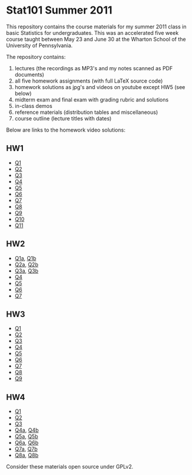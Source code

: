 Stat101 Summer 2011
===================

This repository contains the course materials for my summer 2011 class in basic Statistics for undergraduates. This was an accelerated five week course taught between May 23 and June 30 at the Wharton School of the University of Pennsylvania.

The repository contains:

1. lectures (the recordings as MP3's and my notes scanned as PDF documents)
2. all five homework assignments (with full LaTeX source code)
3. homework solutions as jpg's and videos on youtube except HW5 (see below)
4. midterm exam and final exam with grading rubric and solutions
5. in-class demos
6. reference materials (distribution tables and miscellaneous)
7. course outline (lecture titles with dates)


Below are links to the homework video solutions:

HW1
---
* [Q1](http://www.youtube.com/watch?v=dN7z-XhlEv4)
* [Q2](http://www.youtube.com/watch?v=bb6Q0XQaLlY)
* [Q3](http://www.youtube.com/watch?v=Bm9Ex4aqW_s)
* [Q4](http://www.youtube.com/watch?v=MX_kflgNQDU)
* [Q5](http://www.youtube.com/watch?v=3KmXbS44m0I)
* [Q6](http://www.youtube.com/watch?v=KAkiS_LZI2o)
* [Q7](http://www.youtube.com/watch?v=V7lME-8NUto)
* [Q8](http://www.youtube.com/watch?v=OkuCBqlsvpY)
* [Q9](http://www.youtube.com/watch?v=R3d7YYYHGR4)
* [Q10](http://www.youtube.com/watch?v=TY1RhG2QnaY)
* [Q11](http://www.youtube.com/watch?v=NM2M6wAi2jY)

HW2
---
* [Q1a](http://www.youtube.com/watch?v=N31tW3wD4zI), [Q1b](http://www.youtube.com/watch?v=MMQ14Gfbxew)
* [Q2a](http://www.youtube.com/watch?v=fkx_blY2RGQ), [Q2b](http://www.youtube.com/watch?v=FG0Mj2cSUJI)
* [Q3a](http://www.youtube.com/watch?v=qAn06FAeyTU), [Q3b](http://www.youtube.com/watch?v=7riu6KylKEM)
* [Q4](http://www.youtube.com/watch?v=levahu9BfB0)
* [Q5](http://www.youtube.com/watch?v=vZEKBWFF1Fk)
* [Q6](http://www.youtube.com/watch?v=Z6vca2o78q4)
* [Q7](http://www.youtube.com/watch?v=H-g6OfJF634)

HW3
---
* [Q1](http://www.youtube.com/watch?v=wNnFZnaGThE)
* [Q2](http://www.youtube.com/watch?v=5JWGXCvhrls)
* [Q3](http://www.youtube.com/watch?v=2D3AMU-7ihI)
* [Q4](http://www.youtube.com/watch?v=x0WF3gN1JnY)
* [Q5](http://www.youtube.com/watch?v=Uk-OxFTimRs)
* [Q6](http://www.youtube.com/watch?v=g8cieK87Nro)
* [Q7](http://www.youtube.com/watch?v=U9tkRuzeq7c)
* [Q8](http://www.youtube.com/watch?v=f10Rys05OKU)
* [Q9](http://www.youtube.com/watch?v=8jo45LzslSw)

HW4
---
* [Q1](http://www.youtube.com/watch?v=bRiHqXaDntE)
* [Q2](http://www.youtube.com/watch?v=XOkEvrjhRZ8)
* [Q3](http://www.youtube.com/watch?v=yrgMZPMDTCM)
* [Q4a](http://www.youtube.com/watch?v=I_XryfmZTwo), [Q4b](http://www.youtube.com/watch?v=0L8Ca3T8lm0)
* [Q5a](http://www.youtube.com/watch?v=gWOY4AY4sqs), [Q5b](http://www.youtube.com/watch?v=MV6t5Bc47Z4)
* [Q6a](http://www.youtube.com/watch?v=7s6Y3ftKORg), [Q6b](http://www.youtube.com/watch?v=d1hSBi0CKhY)
* [Q7a](http://www.youtube.com/watch?v=AUCdRcdYgmc), [Q7b](http://www.youtube.com/watch?v=d2zA-Ad8mZM)
* [Q8a](http://www.youtube.com/watch?v=uYK6f5QmlTE), [Q8b](http://www.youtube.com/watch?v=GVpyoT0z0H0)



Consider these materials open source under GPLv2.
